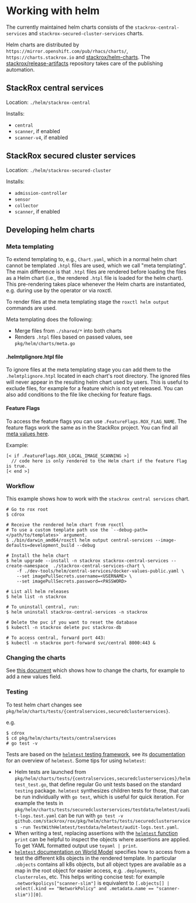 # Working with helm

The currently maintained helm charts consists of the `stackrox-central-services`
and `stackrox-secured-cluster-services` charts.

Helm charts are distributed by `https://mirror.openshift.com/pub/rhacs/charts/`, `https://charts.stackrox.io` and [stackrox/helm-charts](https://github.com/stackrox/helm-charts).
The [stackrox/release-artifacts](https://github.com/stackrox/release-artifacts) repository takes care of the publishing automation.

## StackRox central services

Location: `./helm/stackrox-central`

Installs:
 - `central`
 - `scanner`, if enabled
 - `scanner-v4`, if enabled

## StackRox secured cluster services

Location: `./helm/stackrox-secured-cluster`

Installs:
 - `admission-controller`
 - `sensor`
 - `collector`
 - `scanner`, if enabled

## Developing helm charts

### Meta templating

To extend templating to, e.g., `Chart.yaml`, which in a normal helm chart cannot be templated `.htpl` files are used, which we call "meta templating".
The main difference is that `.htpl` files are rendered before loading the files as a Helm chart
(i.e., the rendered `.htpl` file is loaded for the helm chart). This pre-rendering takes place whenever the Helm charts are instantiated, e.g. during use by the operator or via roxctl.

To render files at the meta templating stage the `roxctl helm output` commands are used.

Meta templating does the following:

 - Merge files from `./shared/*` into both charts
 - Renders `.htpl` files based on passed values, see `pkg/helm/charts/meta.go`

#### .helmtplignore.htpl file

To ignore files at the meta templating stage you can add them to the `.helmtplignore.htpl` located in each chart's 
root directory. The ignored files will never appear in the resulting helm chart used by users.
This is useful to exclude files, for example for a feature which is not yet released.
You can also add conditions to the file like checking for feature flags.

#### Feature Flags

To access the feature flags you can use `.FeatureFlags.ROX_FLAG_NAME`. The feature flags work the same as in the StackRox
project. You can find all [meta values here](https://github.com/stackrox/stackrox/blob/master/pkg/helm/charts/meta.go#L11-L11).

Example:

```
[< if .FeatureFlags.ROX_LOCAL_IMAGE_SCANNING >]
  // code here is only rendered to the Helm chart if the feature flag is true.
[< end >]
```

### Workflow

This example shows how to work with the `stackrox central services` chart.

```
# Go to rox root
$ cdrox

# Receive the rendered helm chart from roxctl
# To use a custom template path use the `--debug-path=</path/to/templates>` argument.
$ ./bin/darwin_amd64/roxctl helm output central-services --image-defaults=development_build --debug

# Install the helm chart
$ helm upgrade --install -n stackrox stackrox-central-services --create-namespace  ./stackrox-central-services-chart \
    -f ./dev-tools/helm/central-services/docker-values-public.yaml \
    --set imagePullSecrets.username=<USERNAME> \
    --set imagePullSecrets.password=<PASSWORD>

# List all helm releases
$ helm list -n stackrox

# To uninstall central, run:
$ helm uninstall stackrox-central-services -n stackrox

# Delete the pvc if you want to reset the database
$ kubectl -n stackrox delete pvc stackrox-db

# To access central, forward port 443:
$ kubectl -n stackrox port-forward svc/central 8000:443 &
```

### Changing the charts

See [this document](CHANGING_CHARTS.md) which shows how to change the charts, for example to add a new values field.

### Testing

To test helm chart changes see `pkg/helm/charts/tests/{centralservices,securedclusterservices}`.

e.g.
```
$ cdrox
$ cd pkg/helm/charts/tests/centralservices
# go test -v
```

Tests are based on the [`helmtest` testing framework](https://github.com/stackrox/helmtest), see its [documentation](https://github.com/stackrox/helmtest/tree/main/docs) for an overview of `helmtest`. Some tips for using `helmtest`:

- Helm tests are launched from `pkg/helm/charts/tests/{centralservices,securedclusterservices}/helmtest_test.go`, that
  define regular Go unit tests based on the standard `testing` package. `helmtest` synthesizes children tests for those,
  that can be run individually with `go test`, which is useful for quick iteration. For example the tests in
  `pkg/helm/charts/tests/securedclusterservices/testdata/helmtest/audit-logs.test.yaml` can be run with
  `go test -v github.com/stackrox/rox/pkg/helm/charts/tests/securedclusterservices -run TestWithHelmtest/testdata/helmtest/audit-logs.test.yaml`.
- When writing a test, replacing assertions with the [`helmtest` function](https://github.com/stackrox/helmtest/blob/main/docs/functions.md)
  `print` can be helpful to inspect the objects where assertions are applied. To get YAML formatted output use `toyaml | print`.
- [`helmtest` documentation on World Model](https://github.com/stackrox/helmtest/blob/main/docs/world-model.md) specifies
  how to access from a test the different k8s objects in the rendered template. In particular `.objects` contains all
  k8s objects, but all object types are available as a map in the root object for easier access, e.g. `.deployments`,
  `clusterroles`, etc. This helps writing concise test: for example `.networkpolicys["scanner-slim"]` is equivalent to
  `[.objects[] | select(.kind == "NetworkPolicy" and .metadata.name == "scanner-slim")][0]`.
